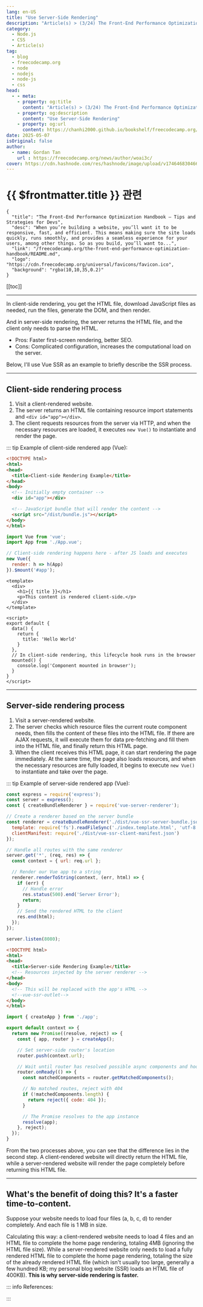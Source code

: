 ```yaml
---
lang: en-US
title: "Use Server-Side Rendering"
description: "Article(s) > (3/24) The Front-End Performance Optimization Handbook – Tips and Strategies for Devs"
category:
  - Node.js
  - CSS
  - Article(s)
tag:
  - blog
  - freecodecamp.org
  - node
  - nodejs
  - node-js
  - css
head:
  - - meta:
    - property: og:title
      content: "Article(s) > (3/24) The Front-End Performance Optimization Handbook – Tips and Strategies for Devs"
    - property: og:description
      content: "Use Server-Side Rendering"
    - property: og:url
      content: https://chanhi2000.github.io/bookshelf/freecodecamp.org/the-front-end-performance-optimization-handbook/use-server-side-rendering.html
date: 2025-05-07
isOriginal: false
author:
  - name: Gordan Tan
    url : https://freecodecamp.org/news/author/woai3c/
cover: https://cdn.hashnode.com/res/hashnode/image/upload/v1746468304666/ca24ac6b-1591-4abf-a544-739fbfaecf49.png
---
```


# {{ $frontmatter.title }} 관련

```component VPCard
{
  "title": "The Front-End Performance Optimization Handbook – Tips and Strategies for Devs",
  "desc": "When you’re building a website, you’ll want it to be responsive, fast, and efficient. This means making sure the site loads quickly, runs smoothly, and provides a seamless experience for your users, among other things. So as you build, you’ll want to...",
  "link": "/freecodecamp.org/the-front-end-performance-optimization-handbook/README.md",
  "logo": "https://cdn.freecodecamp.org/universal/favicons/favicon.ico",
  "background": "rgba(10,10,35,0.2)"
}
```

[[toc]]

---

<SiteInfo
  name="The Front-End Performance Optimization Handbook – Tips and Strategies for Devs"
  desc="When you’re building a website, you’ll want it to be responsive, fast, and efficient. This means making sure the site loads quickly, runs smoothly, and provides a seamless experience for your users, among other things. So as you build, you’ll want to..."
  url="https://freecodecamp.org/news/the-front-end-performance-optimization-handbook#heading-use-server-side-rendering"
  logo="https://cdn.freecodecamp.org/universal/favicons/favicon.ico"
  preview="https://cdn.hashnode.com/res/hashnode/image/upload/v1746468304666/ca24ac6b-1591-4abf-a544-739fbfaecf49.png"/>

In client-side rendering, you get the HTML file, download JavaScript files as needed, run the files, generate the DOM, and then render.

And in server-side rendering, the server returns the HTML file, and the client only needs to parse the HTML.

- Pros: Faster first-screen rendering, better SEO.
- Cons: Complicated configuration, increases the computational load on the server.

Below, I'll use Vue SSR as an example to briefly describe the SSR process.

---

## Client-side rendering process

1. Visit a client-rendered website.
2. The server returns an HTML file containing resource import statements and `<div id="app"></div>`.
3. The client requests resources from the server via HTTP, and when the necessary resources are loaded, it executes `new Vue()` to instantiate and render the page.

::: tip Example of client-side rendered app (Vue):

```html title="index.html"
<!DOCTYPE html>
<html>
<head>
  <title>Client-side Rendering Example</title>
</head>
<body>
  <!-- Initially empty container -->
  <div id="app"></div>

  <!-- JavaScript bundle that will render the content -->
  <script src="/dist/bundle.js"></script>
</body>
</html>
```

```js title="main.js"
import Vue from 'vue';
import App from './App.vue';

// Client-side rendering happens here - after JS loads and executes
new Vue({
  render: h => h(App)
}).$mount('#app');
```

```vue title="App.vue"
<template>
  <div>
    <h1>{{ title }}</h1>
    <p>This content is rendered client-side.</p>
  </div>
</template>

<script>
export default {
  data() {
    return {
      title: 'Hello World'
    }
  },
  // In client-side rendering, this lifecycle hook runs in the browser
  mounted() {
    console.log('Component mounted in browser');
  }
}
</script>
```

---

## Server-side rendering process

1. Visit a server-rendered website.
2. The server checks which resource files the current route component needs, then fills the content of these files into the HTML file. If there are AJAX requests, it will execute them for data pre-fetching and fill them into the HTML file, and finally return this HTML page.
3. When the client receives this HTML page, it can start rendering the page immediately. At the same time, the page also loads resources, and when the necessary resources are fully loaded, it begins to execute `new Vue()` to instantiate and take over the page.

::: tip Example of server-side rendered app (Vue):

```js title="server.js"
const express = require('express');
const server = express();
const { createBundleRenderer } = require('vue-server-renderer');

// Create a renderer based on the server bundle
const renderer = createBundleRenderer('./dist/vue-ssr-server-bundle.json', {
  template: require('fs').readFileSync('./index.template.html', 'utf-8'),
  clientManifest: require('./dist/vue-ssr-client-manifest.json')
});

// Handle all routes with the same renderer
server.get('*', (req, res) => {
  const context = { url: req.url };

  // Render our Vue app to a string
  renderer.renderToString(context, (err, html) => {
    if (err) {
      // Handle error
      res.status(500).end('Server Error');
      return;
    }
    // Send the rendered HTML to the client
    res.end(html);
  });
});

server.listen(8080);
```

```html title="index.template.html"
<!DOCTYPE html>
<html>
<head>
  <title>Server-side Rendering Example</title>
  <!-- Resources injected by the server renderer -->
</head>
<body>
  <!-- This will be replaced with the app's HTML -->
  <!--vue-ssr-outlet-->
</body>
</html>
```

```js title="entry-server.js"
import { createApp } from './app';

export default context => {
  return new Promise((resolve, reject) => {
    const { app, router } = createApp();

    // Set server-side router's location
    router.push(context.url);

    // Wait until router has resolved possible async components and hooks
    router.onReady(() => {
      const matchedComponents = router.getMatchedComponents();

      // No matched routes, reject with 404
      if (!matchedComponents.length) {
        return reject({ code: 404 });
      }

      // The Promise resolves to the app instance
      resolve(app);
    }, reject);
  });
}
```

From the two processes above, you can see that the difference lies in the second step. A client-rendered website will directly return the HTML file, while a server-rendered website will render the page completely before returning this HTML file.

---

## What's the benefit of doing this? It's a faster time-to-content.

Suppose your website needs to load four files (a, b, c, d) to render completely. And each file is 1 MB in size.

Calculating this way: a client-rendered website needs to load 4 files and an HTML file to complete the home page rendering, totaling 4MB (ignoring the HTML file size). While a server-rendered website only needs to load a fully rendered HTML file to complete the home page rendering, totaling the size of the already rendered HTML file (which isn't usually too large, generally a few hundred KB; my personal blog website (SSR) loads an HTML file of 400KB). **This is why server-side rendering is faster.**

::: info References:

<SiteInfo
  name="woai3c/vue-ssr-demo"
  desc="Vue 服务端渲染 demo."
  url="https://github.com/woai3c/vue-ssr-demo/"
  logo="https://github.githubassets.com/favicons/favicon-dark.svg"
  preview="https://opengraph.githubassets.com/816835668b29cced4dc41c794851a41a7e5f3a93d762a851006c899f95fd1bca/woai3c/vue-ssr-demo"/>

<SiteInfo
  name="Server-Side Rendering (SSR) | Vue.js"
  desc="Vue.js - The Progressive JavaScript Framework"
  url="https://vuejs.org/guide/scaling-up/ssr.html"
  logo="https://vuejs.org/logo.svg"
  preview="https://vuejs.org/images/logo.png"/>

:::
